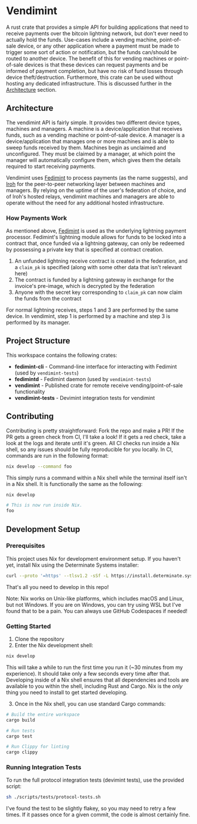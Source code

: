 # Vendimint

A rust crate that provides a simple API for building applications that need to receive payments over the bitcoin lightning network, but don't ever need to actually hold the funds. Use-cases include a vending machine, point-of-sale device, or any other application where a payment must be made to trigger some sort of action or notification, but the funds can/should be routed to another device. The benefit of this for vending machines or point-of-sale devices is that these devices can request payments and be informed of payment completion, but have no risk of fund losses through device theft/destruction. Furthermore, this crate can be used without hosting any dedicated infrastructure. This is discussed further in the [Architecture](#architecture) section.

## Architecture

The vendimint API is fairly simple. It provides two different device types, machines and managers. A machine is a device/application that receives funds, such as a vending machine or point-of-sale device. A manager is a device/application that manages one or more machines and is able to sweep funds received by them. Machines begin as unclaimed and unconfigured. They must be claimed by a manager, at which point the manager will automatically configure them, which gives them the details required to start receiving payments.

Vendimint uses [Fedimint](https://fedimint.org/) to process payments (as the name suggests), and [Iroh](https://iroh.computer/) for the peer-to-peer networking layer between machines and managers. By relying on the uptime of the user's federation of choice, and of Iroh's hosted relays, vendimint machines and managers are able to operate without the need for any additional hosted infrastructure.

### How Payments Work

As mentioned above, [Fedimint](https://fedimint.org/) is used as the underlying lightning payment processor. Fedimint's lightning module allows for funds to be locked into a contract that, once funded via a lightning gateway, can only be redeemed by possessing a private key that is specified at contract creation.

1. An unfunded lightning receive contract is created in the federation, and a `claim_pk` is specified (along with some other data that isn't relevant here)
2. The contract is funded by a lightning gateway in exchange for the invoice's pre-image, which is decrypted by the federation
3. Anyone with the secret key corresponding to `claim_pk` can now claim the funds from the contract

For normal lightning receives, steps 1 and 3 are performed by the same device. In vendimint, step 1 is performed by a machine and step 3 is performed by its manager.

## Project Structure

This workspace contains the following crates:

- **fedimint-cli** - Command-line interface for interacting with Fedimint (used by `vendimint-tests`)
- **fedimintd** - Fedimint daemon (used by `vendimint-tests`)
- **vendimint** - Published crate for remote receive vending/point-of-sale functionality
- **vendimint-tests** - Devimint integration tests for vendimint

## Contributing

Contributing is pretty straightforward: Fork the repo and make a PR! If the PR gets a green check from CI, I'll take a look! If it gets a red check, take a look at the logs and iterate until it's green. All CI checks run inside a Nix shell, so any issues should be fully reproducible for you locally. In CI, commands are run in the following format:

```bash
nix develop --command foo
```

This simply runs a command within a Nix shell while the terminal itself isn't in a Nix shell. It is functionally the same as the following:

```bash
nix develop

# This is now run inside Nix.
foo
```

## Development Setup

### Prerequisites

This project uses Nix for development environment setup. If you haven't yet, install Nix using the Determinate Systems installer:

```bash
curl --proto '=https' --tlsv1.2 -sSf -L https://install.determinate.systems/nix | sh -s -- install
```

That's all you need to develop in this repo!

Note: Nix works on Unix-like platforms, which includes macOS and Linux, but not Windows. If you are on Windows, you can try using WSL but I've found that to be a pain. You can always use GitHub Codespaces if needed!

### Getting Started

1. Clone the repository
2. Enter the Nix development shell:

```bash
nix develop
```

This will take a while to run the first time you run it (~30 minutes from my experience). It should take only a few seconds every time after that. Developing inside of a Nix shell ensures that all dependencies and tools are available to you within the shell, including Rust and Cargo. Nix is the _only_ thing you need to install to get started developing.

3. Once in the Nix shell, you can use standard Cargo commands:

```bash
# Build the entire workspace
cargo build

# Run tests
cargo test

# Run Clippy for linting
cargo clippy
```

### Running Integration Tests

To run the full protocol integration tests (devimint tests), use the provided script:

```bash
sh ./scripts/tests/protocol-tests.sh
```

I've found the test to be slightly flakey, so you may need to retry a few times. If it passes once for a given commit, the code is almost certainly fine.

